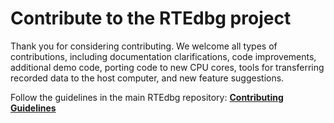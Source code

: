 # Contribute to the RTEdbg project

Thank you for considering contributing. We welcome all types of contributions, including documentation clarifications, code improvements, additional demo code, porting code to new CPU cores, tools for transferring recorded data to the host computer, and new feature suggestions.

Follow the guidelines in the main RTEdbg repository: **[Contributing Guidelines](https://github.com/RTEdbg/RTEdbg/blob/master/docs/CONTRIBUTING.md)**